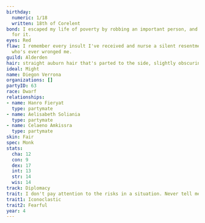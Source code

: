 ```yaml
---
birthday:
  numeric: 1/18
  written: 18th of Corelent
bond: I escaped my life of poverty by robbing an important person, and I'm wanted
  for it.
eyes: Red
flaw: I remember every insult I've received and nurse a silent resentment toward anyone
  who's ever wronged me.
guild: Alderden
hair: straight auburn hair that's parted to the side, slightly obscuring an eye
ideal: Might
name: Diegon Verrona
organizations: []
partyID: 63
race: Dwarf
relationships:
- name: Hanro Fieryat
  type: partymate
- name: Aelisabeth Soliania
  type: partymate
- name: Celaeno Amkissra
  type: partymate
skin: Fair
spec: Monk
stats:
  cha: 12
  con: 9
  dex: 17
  int: 13
  str: 14
  wis: 14
track: Diplomacy
trait: I don't pay attention to the risks in a situation. Never tell me the odds.
trait1: Iconoclastic
trait2: Fearful
year: 4
---
```

